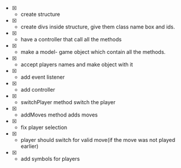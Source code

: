 - [x] - create structure
- [x] - create divs inside structure, give them class name box and ids.
- [x] - have a controller that call all the methods
- [x] - make a model- game object which contain all the methods.
- [x] - accept players names and make object with it
- [x] - add event listener
- [x] - add controller
- [x] - switchPlayer method switch the player
- [x] - addMoves method adds moves
- [x] - fix player selection
- [x] - player should switch for valid move(if the move was not played earlier)
- [x] - add symbols for players
